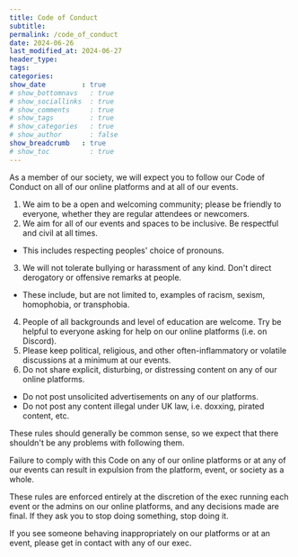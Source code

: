 ```yaml
---
title: Code of Conduct
subtitle: 
permalink: /code_of_conduct
date: 2024-06-26
last_modified_at: 2024-06-27
header_type:
tags:
categories:
show_date         : true
# show_bottomnavs   : true
# show_sociallinks  : true
# show_comments     : true
# show_tags         : true
# show_categories   : true
# show_author       : false
show_breadcrumb   : true
# show_toc          : true
---
```


As a member of our society, we will expect you to follow our Code of Conduct on all of our online platforms and at all of our events.

1. We aim to be a open and welcoming community; please be friendly to everyone, whether they are regular attendees or newcomers.
2. We aim for all of our events and spaces to be inclusive. Be respectful and civil at all times.
  * This includes respecting peoples' choice of pronouns.
3. We will not tolerate bullying or harassment of any kind. Don't direct derogatory or offensive remarks at people.
  * These include, but are not limited to, examples of racism, sexism, homophobia, or transphobia.
4. People of all backgrounds and level of education are welcome. Try be helpful to everyone asking for help on our online platforms (i.e. on Discord).
5. Please keep political, religious, and other often-inflammatory or volatile discussions at a minimum at our events.
6. Do not share explicit, disturbing, or distressing content on any of our online platforms.
  * Do not post unsolicited advertisements on any of our platforms.
  * Do not post any content illegal under UK law, i.e. doxxing, pirated content, etc.



These rules should generally be common sense, so we expect that there shouldn't be any problems with following them.

Failure to comply with this Code on any of our online platforms or at any of our events can result in expulsion from the platform, event, or society as a whole.

These rules are enforced entirely at the discretion of the exec running each event or the admins on our online platforms, and any decisions made are final. If they ask you to stop doing something, stop doing it.

If you see someone behaving inappropriately on our platforms or at an event, please get in contact with any of our exec.